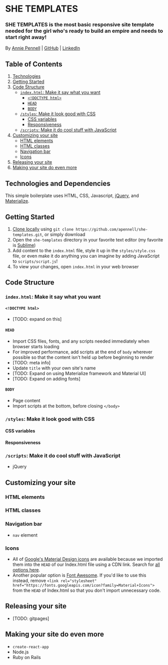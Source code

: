 # SHE TEMPLATES

### **SHE TEMPLATES** is the most basic responsive site template needed for the girl who's ready to build an empire and needs to start right away!

By [Annie Pennell](http://anniepennell.com/) | [GitHub](https://github.com/apennell) | [LinkedIn](https://www.linkedin.com/in/anniepennell/)


## Table of Contents

1. [Technologies](#technologies-and-dependencies)
2. [Getting Started](#getting-started)
3. [Code Structure](#code-structure)
    * [`index.html`: Make it say what you want](#indexhtml-make-it-say-what-you-want)
      * [`<!DOCTYPE html>`](#doctype-html)
      * [`HEAD`](#head)
      * [`BODY`](#body)
    * [`/styles`: Make it look good with CSS](#styles-make-it-look-good-with-css)
      * [CSS variables](#css-variables)
      * [Responsiveness](#responsiveness)
    * [`/scripts`: Make it do cool stuff with JavaScript](#scripts-make-it-do-cool-stuff-with-javascript)
4. [Customizing your site](#customizing-your-site)
    * [HTML elements](#html-elements)
    * [HTML classes](#html-classes)
    * [Navigation bar](#navigation-bar)
    * [Icons](#icons)
5. [Releasing your site](#releasing-your-site)
6. [Making your site do even more](#making-your-site-do-even-more)


## Technologies and Dependencies

This simple boilerplate uses HTML, CSS, Javascript, [jQuery](https://jquery.com/), and [Materialize](https://materializecss.com/).


## Getting Started

1. [Clone locally](https://git-scm.com/book/en/v2/Git-Basics-Getting-a-Git-Repository) using `git clone https://github.com/apennell/she-templates.git`, or simply download
2. Open the `she-templates` directory in your favorite text editor (my favorite is [Sublime](https://www.sublimetext.com/3))
3. Add content to the `index.html` file, style it up in the `styles/style.css` file, or even make it do anything you can imagine by adding JavaScript to `scripts/script.js`!
4. To view your changes, open `index.html` in your web browser


## Code Structure

### `index.html`: Make it say what you want

#### `<!DOCTYPE html>`

* [TODO: expand on this]


#### `HEAD`

* Import CSS files, fonts, and any scripts needed immediately when browser starts loading
* For improved performance, add scripts at the end of `body` wherever possible so that the content isn't held up before beginning to render
* [TODO: meta info]
* Update `title` with your own site's name
* [TODO: Expand on using Materialize framework and Material UI]
* [TODO: Expand on adding fonts]


#### `BODY`

* Page content
* Import scripts at the bottom, before closing `</body>`


### `/styles`: Make it look good with CSS

#### CSS variables


#### Responsiveness


### `/scripts`: Make it do cool stuff with JavaScript

* jQuery


## Customizing your site

### HTML elements


### HTML classes


### Navigation bar

* `nav` element


### Icons

* All of [Google's Material Design icons](https://material.io/resources/icons/?style=baseline) are
available because we imported them into the `HEAD` of our Index.html file using a CDN link. Search
for [all options here](https://material.io/resources/icons/?style=baseline).
* Another popular option is [Font Awesome](https://fontawesome.com/). If you'd like to use this
instead, remove `<link rel="stylesheet" href="https://fonts.googleapis.com/icon?family=Material+Icons">`
from the `HEAD` of Index.html so that you don't import unnecessary code.


## Releasing your site

* [TODO: gitpages]


## Making your site do even more

* `create-react-app`
* Node.js
* Ruby on Rails
